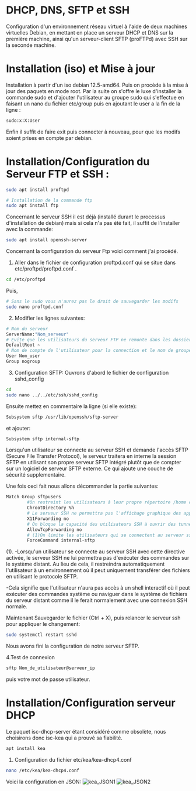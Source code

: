 # DHCP, DNS, SFTP et SSH

Configuration d'un environnement réseau virtuel à l'aide de deux
machines virtuelles Debian, en mettant en place un serveur
DHCP et DNS sur la première machine, ainsi qu'un
serveur-client SFTP (proFTPd) avec SSH sur la seconde machine.

# Installation (iso) et Mise à jour

Installation à partir d'un iso debian 12.5-amd64.
Puis on procède à la mise à jour des paquets en mode root.
Par la suite on s'offre le luxe d'installer la commande sudo et d'ajouter l'utilisateur au groupe sudo qui s'effectue en faisant un nano du fichier etc/group puis en ajoutant le user a la fin de la ligne :
```bash
sudo:x:X:User
```
Enfin il suffit de faire exit puis connecter à nouveau, pour que les modifs soient prises en compte par debian.

# Installation/Configuration du Serveur FTP et SSH :

```bash
sudo apt install proftpd
```
```bash
# Installation de la commande ftp
sudo apt install ftp
```
Concernant le serveur SSH il est déjà (installé durant le processus d'installation de debian)
mais si cela n'a pas été fait, il suffit de l'installer avec la commande:
```bash  
sudo apt install openssh-server
```

Concernant la configuration du serveur Ftp voici comment j'ai procédé.

1. Aller dans le fichier de configuration proftpd.conf qui se situe dans etc/proftpd/proftpd.conf .
```bash
cd /etc/proftpd
```
Puis,
```bash
# Sans le sudo vous n'aurez pas le droit de sauvegarder les modifs
sudo nano proftpd.conf
```

2. Modifier les lignes suivantes:
```bash
# Nom du serveur
ServerName:"Nom_serveur"
# Evite que les utilisateurs du serveur FTP ne remonte dans les dossiers du système.
DefaultRoot ~
# Nom de compte de l'utilisateur pour la connection et le nom de groupe(pour notre cas il n'est pas pertinent d'en ajouter un)
User Nom_user
Group nogroup
```

3. Configuration SFTP:
Ouvrons d'abord le fichier de configuration sshd_config
```bash
cd  
sudo nano ../../etc/ssh/sshd_config
```
Ensuite mettez en commentaire la ligne (si elle existe):
```bash
Subsystem sftp /usr/lib/openssh/sftp-server
```
et ajouter:
```bash
Subsystem sftp internal-sftp
```
Lorsqu'un utilisateur se connecte au serveur SSH et demande l'accès SFTP (Secure File Transfer Protocol), le serveur traitera en interne la session SFTP en utilisant son propre serveur SFTP intégré plutôt que de compter sur un logiciel de serveur SFTP externe.
Ce qui ajoute une couche de sécurité supplementaire.

Une fois ceci fait nous allons décommander la partie suivantes:
```bash
Match Group sftpusers
        #On restreint les utilisateurs à leur propre répertoire /home ce qui limite la mobilité des utilisateurs:
        ChrootDirectory %h
        # Le serveur SSH ne permettra pas l'affichage graphique des applications sur le client local. Cette fonctionnalité est souvent désactivée par défaut pour des raisons de sécurité, car elle permettrait à un utilisateur distant d'afficher des fenêtres graphiques sur le système local, ce qui peut potentiellement être exploité pour des attaques:
        X11Forwarding no
        # On bloque la capacité des utilisateurs SSH à ouvrir des tunnels TCP depuis le serveur vers d'autres serveurs ou services accessibles depuis le serveur distant:
        AllowTcpForwarding no
        # (1)On limite les utilisateurs qui se connectent au serveur ssh à utilisation du protocole SFTP pour le transfert de fichiers, sans qu'ils puissent exécuter des commandes sur le serveur:
        ForceCommand internal-sftp
```
(1).
-Lorsqu'un utilisateur se connecte au serveur SSH avec cette directive activée, le serveur SSH ne lui permettra pas d'exécuter des commandes sur le système distant. Au lieu de cela, il restreindra automatiquement l'utilisateur à un environnement où il peut uniquement transférer des fichiers en utilisant le protocole SFTP.

-Cela signifie que l'utilisateur n'aura pas accès à un shell interactif où il peut exécuter des commandes système ou naviguer dans le système de fichiers du serveur distant comme il le ferait normalement avec une connexion SSH normale.

Maintenant Sauvegarder le fichier (Ctrl + X), puis relancer le serveur ssh pour appliquer le changement:
```bash
sudo systemctl restart sshd

```
Nous avons fini la configuration de notre serveur SFTP.

4.Test de connexion
```bash
sftp Nom_de_utilisateur@serveur_ip
```
puis votre mot de passe utilisateur.

# Installation/Configuration serveur DHCP

Le paquet isc-dhcp-server étant considéré comme obsolète, nous choisirons donc isc-kea qui a prouvé sa fiabilité. 
```bash
apt install kea
```

1. Configuration du fichier etc/kea/kea-dhcp4.conf
```bash
nano /etc/kea/kea-dhcp4.conf
```
Voici la configuration en JSON:
![kea_JSON1](https://github.com/abedelmouamine-benahmed/ftp_dhcp_ssh./assets/145597169/0636bd6d-5b9d-4a5b-9128-96625c3a3987)
![kea_JSON2](https://github.com/abedelmouamine-benahmed/ftp_dhcp_ssh./assets/145597169/ac790e22-58f1-4b40-8b74-60539a1a37b7)






